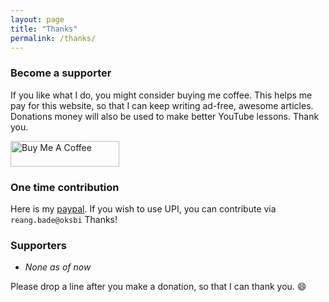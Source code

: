 ```yaml
---
layout: page
title: "Thanks"
permalink: /thanks/
---
```

### Become a supporter

If you like what I do, you might consider buying me coffee. This helps me pay for this website, so that I can keep writing ad-free, awesome articles. Donations money will also be used to make better YouTube lessons. Thank you.

<a href="https://www.buymeacoffee.com/reangdeba" target="_blank"><img src="https://www.buymeacoffee.com/assets/img/custom_images/orange_img.png" alt="Buy Me A Coffee" style="height: 41px !important; width: 174px !important; "></a>

### One time contribution

Here is my [paypal](https://paypal.me/reangdeba?locale.x=en_GB). If you wish to use UPI, you can contribute via `reang.bade@oksbi` Thanks!


### Supporters

* *None as of now*

Please drop a line after you make a donation, so that I can thank you. :smile: